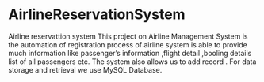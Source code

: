 # AirlineReservationSystem
Airline reservattion system This project on Airline Management System is the automation of registration process of airline system is able to provide much information like passenger’s information ,flight detail ,booling details list of all passengers etc. The system also allows us to add record . For data storage and retrieval we use MySQL Database.
